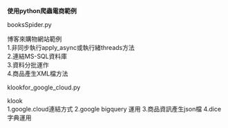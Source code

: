 <b>使用python爬蟲電商範例</b>
<p>booksSpider.py</p>
博客來購物網站範例<br>
1.非同步執行apply_async或執行緒threads方法<br>
2.連結MS-SQL資料庫<br>
3.資料分批運作<br>
4.商品產生XML檔方法<br>

<p>klookfor_google_cloud.py</p>
klook<br>
1.google.cloud連結方式
2.google bigquery 運用
3.商品資訊產生json檔
4.dice字典運用


